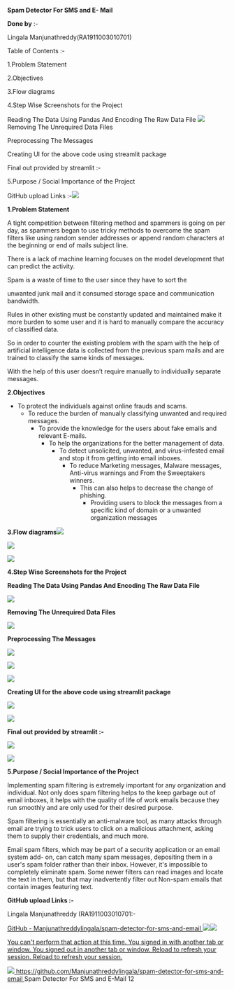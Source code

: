 ﻿**Spam Detector For SMS and E- Mail**

**Done by** :-

Lingala Manjunathreddy(RA1911003010701)

Table of Contents :-

1.Problem Statement

2.Objectives

3.Flow diagrams

4.Step Wise Screenshots for the Project

Reading The Data Using Pandas And Encoding The Raw Data File ![](Aspose.Words.bc09882e-45c5-4a91-bf35-622d394c50f4.001.png)Removing The Unrequired Data Files

Preprocessing The Messages

Creating UI for the above code using streamlit package

Final out provided by streamlit :-

5.Purpose / Social Importance of the Project

GitHub upload Links :-![](Aspose.Words.bc09882e-45c5-4a91-bf35-622d394c50f4.002.png)

**1.Problem Statement**

A tight competition between filtering method and spammers is going on per day, as spammers began to use tricky methods to overcome the spam filters like using random sender addresses or append random characters at the beginning or end of mails subject line.

There is a lack of machine learning focuses on the model development that can predict the activity. 

Spam is a waste of time to the user since they have to sort the

unwanted junk mail and it consumed storage space and communication bandwidth.

Rules in other existing must be constantly updated and maintained make it more burden to some user and it is hard to manually compare the accuracy of classified data.

So in order to counter the existing problem with the spam with the help of artificial intelligence data is collected from the previous spam mails and are trained to classify the same kinds of messages.

With the help of this user doesn’t require manually to individually separate messages.

**2.Objectives**

- To protect the individuals against online frauds and scams.
  - To reduce the burden of manually classifying unwanted and required messages.
    - To provide the knowledge for the users about fake emails and relevant E-mails.
      - To help the organizations for the better management of data.
        - To detect unsolicited, unwanted, and virus-infested email and stop it from getting into email inboxes.
          - To reduce Marketing messages, Malware messages, Anti-virus warnings and From the Sweeptakers winners.
            - This can also helps to decrease the change of phishing.
              - Providing users to block the messages from a specific kind of domain or a unwanted organization messages

**3.Flow diagrams![](Aspose.Words.bc09882e-45c5-4a91-bf35-622d394c50f4.003.png)**

![](Aspose.Words.bc09882e-45c5-4a91-bf35-622d394c50f4.004.jpeg)

![](Aspose.Words.bc09882e-45c5-4a91-bf35-622d394c50f4.005.jpeg)

**4.Step Wise Screenshots for the Project**

**Reading The Data Using Pandas And Encoding The Raw Data File**

![](Aspose.Words.bc09882e-45c5-4a91-bf35-622d394c50f4.006.jpeg)

**Removing The Unrequired Data Files**

![](Aspose.Words.bc09882e-45c5-4a91-bf35-622d394c50f4.007.jpeg)

**Preprocessing The Messages**

![](Aspose.Words.bc09882e-45c5-4a91-bf35-622d394c50f4.008.jpeg)

![](Aspose.Words.bc09882e-45c5-4a91-bf35-622d394c50f4.009.jpeg)

![](Aspose.Words.bc09882e-45c5-4a91-bf35-622d394c50f4.010.jpeg)

**Creating UI for the above code using streamlit package**

![](Aspose.Words.bc09882e-45c5-4a91-bf35-622d394c50f4.011.jpeg)

![](Aspose.Words.bc09882e-45c5-4a91-bf35-622d394c50f4.012.jpeg)

**Final out provided by streamlit :-**

![](Aspose.Words.bc09882e-45c5-4a91-bf35-622d394c50f4.013.jpeg)

![](Aspose.Words.bc09882e-45c5-4a91-bf35-622d394c50f4.014.jpeg)

**5.Purpose / Social Importance of the Project**

Implementing spam filtering is extremely important for any organization and individual. Not only does spam filtering helps to the keep garbage out of email inboxes, it helps with the quality of life of work emails because they run smoothly and are only used for their desired purpose.

Spam filtering is essentially an anti-malware tool, as many attacks through email are trying to trick users to click on a malicious attachment, asking them to supply their credentials, and much more.

Email spam filters, which may be part of a security application or an email system add- on, can catch many spam messages, depositing them in a user's spam folder rather than their inbox. However, it's impossible to completely eliminate spam. Some newer filters can read images and locate the text in them, but that may inadvertently filter out Non-spam emails that contain images featuring text.

**GitHub upload Links :-**

Lingala Manjunathreddy (RA1911003010701:-  

[GitHub - Manjunathreddylingala/spam-detector-for-sms-and-email ](https://github.com/Manjunathreddylingala/spam-detector-for-sms-and-email)![](Aspose.Words.bc09882e-45c5-4a91-bf35-622d394c50f4.015.png)![](Aspose.Words.bc09882e-45c5-4a91-bf35-622d394c50f4.016.jpeg)

[You can't perform that action at this time. You signed in with another tab or window. You signed out in another tab or window. Reload to refresh your  session. Reload to refresh your session. ](https://github.com/Manjunathreddylingala/spam-detector-for-sms-and-email)

![](Aspose.Words.bc09882e-45c5-4a91-bf35-622d394c50f4.017.png)[ https://github.com/Manjunathreddylingala/spam-detector-for-sms-and- email ](https://github.com/Manjunathreddylingala/spam-detector-for-sms-and-email)
Spam Detector For SMS and E-Mail 12

